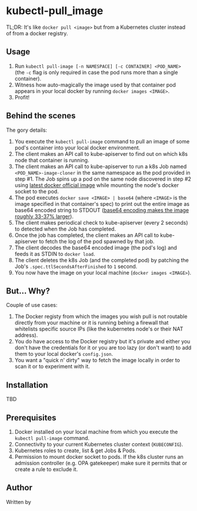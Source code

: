 # kubectl-pull_image
TL;DR: It's like `docker pull <image>` but from a Kubernetes cluster instead of from a docker registry.

## Usage
1. Run `kubectl pull-image [-n NAMESPACE] [-c CONTAINER] <POD_NAME>` (the `-c` flag is only required in case the pod runs more than a single container).
2. Witness how auto-magically the image used by that container pod appears in your local docker by running `docker images <IMAGE>`.
3. Profit!

## Behind the scenes
The gory details:
1. You execute the `kubectl pull-image` command to pull an image of some pod's container into your local docker environment.
2. The client makes an API call to kube-apiserver to find out on which k8s node that container is running.
3. The client makes an API call to kube-apiserver to run a k8s Job named `<POD_NAME>-image-cloner` in the same namespace as the pod provided in step #1. The Job spins up a pod on the same node discovered in step #2 using [latest docker official image](https://hub.docker.com/_/docker) while mounting the node's docker socket to the pod.
4. The pod executes `docker save <IMAGE> | base64` (where `<IMAGE>` is the image specified in that container's spec) to print out the entire image as base64 encoded string to STDOUT ([base64 encoding makes the image roughly 33-37% larger](https://en.wikipedia.org/wiki/Base64#:~:text=This%20encoding%20causes%20an%20overhead%20of%2033%E2%80%9337%25%20(33%25%20by%20the%20encoding%20itself%3B%20up%20to%204%25%20more%20by%20the%20inserted%20line%20breaks))).
5. The client makes periodical check to kube-apiserver (every 2 seconds) to detected when the Job has completed.
6. Once the job has completed, the client makes an API call to kube-apiserver to fetch the log of the pod spawned by that job.
7. The client decodes the base64 encoded image (the pod's log) and feeds it as STDIN to `docker load`.
8. The client deletes the k8s Job (and the completed pod) by patching the Job's `.spec.ttlSecondsAfterFinished` to `1` second.
9. You now have the image on your local machine (`docker images <IMAGE>`).

## But... Why?
Couple of use cases:
1. The Docker registy from which the images you wish pull is not routable directly from your machine or it is running behing a firewall that whitelists specific source IPs (like the kubernetes node's or their NAT address).
2. You do have access to the Docker registry but it's private and either you don't have the credentials for it or you are too lazy (or don't want) to add them to your local docker's `config.json`.
3. You want a "quick n' dirty" way to fetch the image locally in order to scan it or to experiment with it.

## Installation
TBD

## Prerequisites
1. Docker installed on your local machine from which you execute the `kubectl pull-image` command.
2. Connectivity to your current Kubernetes cluster context (`KUBECONFIG`).
3. Kubernetes roles to create, list & get Jobs & Pods.
4. Permission to mount docker socket to pods. If the k8s cluster runs an admission controller (e.g. OPA gatekeeper) make sure it permits that or create a rule to exclude it. 

## Author
Written by 



